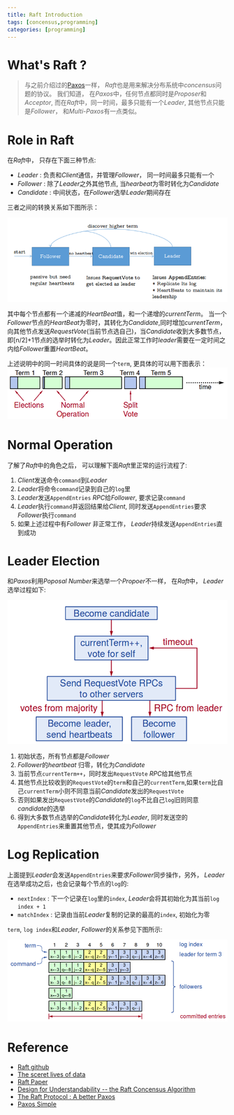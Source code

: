 ```yaml
---
title: Raft Introduction
tags: [concensus,programming]
categories: [programming]
---
```


# What's Raft ?

> 与之前介绍过的[Paxos](http://zhifeiding.github.io/programming/2016/07/28/Paxos-Study-Notes/)一样， *Raft*也是用来解决分布系统中*concensus*问题的协议。 我们知道， 在*Paxos*中，任何节点都同时是*Proposer*和*Acceptor*, 而在*Raft*中，同一时间，最多只能有一个*Leader*, 其他节点只能是*Follower*， 和*Multi-Paxos*有一点类似。

# Role in Raft

在*Raft*中， 只存在下面三种节点:

* *Leader* : 负责和*Client*通信，并管理*Follower*， 同一时间最多只能有一个
* *Follower* : 除了*Leader*之外其他节点, 当*hearbeat*为零时转化为*Candidate*
* *Candidate* : 中间状态，在*Follower*选举*Leader*期间存在

三者之间的转换关系如下图所示：

![role-transfer](/assets/images/raft/role_transfer.png)

其中每个节点都有一个递减的*HeartBeat*值，和一个递增的*currentTerm*。 当一个*Follower*节点的*HeartBeat*为零时，其转化为*Candidate*,同时增加*currentTerm*，向其他节点发送*RequestVote*(当前节点选自己)，当*Candidate*收到大多数节点，即[n/2]+1节点的选举时转化为*Leader*。因此正常工作时*leader*需要在一定时间之内给*Follower*重置*HeartBeat*。

上述说明中的同一时间具体的说是同一个`term`, 更具体的可以用下图表示：
![term](/assets/images/raft/terms.png)

# Normal Operation

了解了*Raft*中的角色之后， 可以理解下面*Raft*里正常的运行流程了:

1. *Client*发送命令`command`到*Leader*
2. *Leader*将命令`command`记录到自己的`log`里
3. *Leader*发送`AppendEntries` *RPC*给*Follower*, 要求记录`command`
4. *Leader*执行`command`并返回结果给*Client*, 同时发送`AppendEntries`要求*Follower*执行`command`
5. 如果上述过程中有*Follower* 非正常工作， *Leader*持续发送`AppendEntries`直到成功

# Leader Election

和*Paxos*利用*Poposal Number*来选举一个*Propoer*不一样， 在*Raft*中， *Leader* 选举过程如下:

![leader election](/assets/images/raft/leader_election.png)

1. 初始状态，所有节点都是*Follower*
2. *Follower*的*heartbeat* 归零，转化为*Candidate*
3. 当前节点`currentTerm++`，同时发出`RequestVote` *RPC*给其他节点
4. 其他节点比较收到的`RequestVote`的`term`和自己的`currentTerm`,如果`term`比自己`currentTerm`小则不同意当前*Candidate*发出的`RequestVote`
5. 否则如果发出`RequestVote`的*Candidate*的`log`不比自己`log`旧则同意*candidate*的选举
6. 得到大多数节点选举的*Candidate*转化为*Leader*, 同时发送空的`AppendEntries`来重置其他节点，使其成为*Follower*

# Log Replication

上面提到*Leader*会发送`AppendEntries`来要求*Follower*同步操作，另外， *Leader*在选举成功之后，也会记录每个节点的`log`的:

* `nextIndex`  : 下一个记录在`log`里的`index`, *Leader*会将其初始化为其当前`log index + 1`
* `matchIndex` : 记录由当前*Leader*复制的记录的最高的`index`, 初始化为零

`term`, `log index`和*Leader*, *Follower*的关系参见下图所示:

![log replication](/assets/images/raft/log_structure.png)



# Reference

* [Raft github](https://raft.github.io/)
* [The sceret lives of data](http://thesecretlivesofdata.com/raft/)
* [Raft Paper](https://ramcloud.stanford.edu/wiki/download/attachments/11370504/raft.pdf)
* [Design for Understandability -- the Raft Concensus Algorithm](https://raft.github.io/slides/uiuc2016.pdf)
* [The Raft Protocol : A better Paxos](http://engineering.cerner.com/2014/01/the-raft-protocol-a-better-paxos/)
* [Paxos Simple](https://www.microsoft.com/en-us/research/wp-content/uploads/2016/12/paxos-simple-Copy.pdf)
